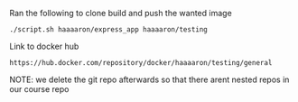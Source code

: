 Ran the following to clone build and push the wanted image

    ./script.sh haaaaron/express_app haaaaron/testing

Link to docker hub

    https://hub.docker.com/repository/docker/haaaaron/testing/general

NOTE: we delete the git repo afterwards so that there arent nested repos in our course repo